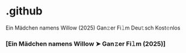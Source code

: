 # .github

Ein Mädchen namens Willow (2025) Gan𝚣er Fi𝚕m Deu𝚝sch Kost𝚎nlos

### [Ein Mädchen namens Willow ➤ Gan𝚣er Fi𝚕m (2025)]
